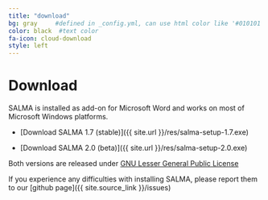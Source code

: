 ```yaml
---
title: "download"
bg: gray     #defined in _config.yml, can use html color like '#010101'
color: black  #text color
fa-icon: cloud-download
style: left
---
```

# Download 

SALMA is installed as add-on for Microsoft Word and works on most of Microsoft Windows platforms.

* [Download SALMA 1.7 (stable)]({{ site.url }}/res/salma-setup-1.7.exe)

* [Download SALMA 2.0 (beta)]({{ site.url }}/res/salma-setup-2.0.exe)


Both versions are released under [GNU Lesser General Public License](https://www.gnu.org/copyleft/lesser.html)

If you experience any difficulties with installing SALMA, please report them to our [github page]({{ site.source_link }}/issues)


